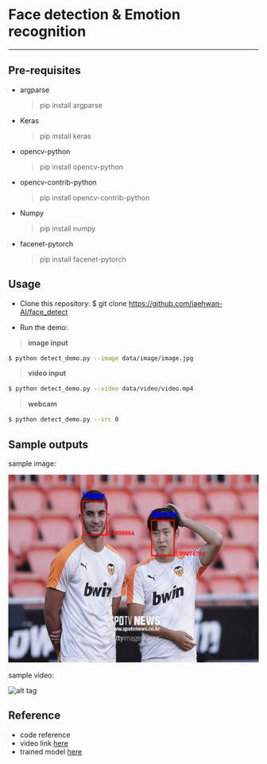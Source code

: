 # Face detection & Emotion recognition
------------------------------------------------

## Pre-requisites

* argparse
    > pip install argparse
* Keras
    > pip install keras
* opencv-python
    > pip install opencv-python
* opencv-contrib-python
    > pip install opencv-contrib-python
* Numpy
    > pip install numpy
* facenet-pytorch
    > pip install facenet-pytorch

## Usage

* Clone this repository: $ git clone https://github.com/jaehwan-AI/face_detect

* Run the demo:

>**image input**
```bash
$ python detect_demo.py --image data/image/image.jpg
```

>**video input**
```bash
$ python detect_demo.py --video data/video/video.mp4
```

>**webcam**
```bash
$ python detect_demo.py --src 0
```

## Sample outputs

sample image:

![alt tag](sample/sample1.jpg)

sample video:

![alt tag](sample/sample2.gif)

## Reference

* code reference 
* video link [here](https://www.youtube.com/watch?v=Xc1R_LoSifo)
* trained model [here](https://github.com/oarriaga/face_classification)
